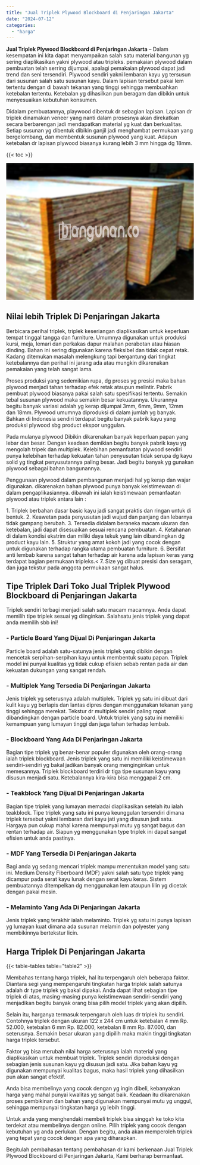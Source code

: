 ```yaml
---
title: "Jual Triplek Plywood Blockboard di Penjaringan Jakarta"
date: "2024-07-12"
categories: 
  - "harga"
---
```


**Jual Triplek Plywood Blockboard di Penjaringan Jakarta** – Dalam kesempatan ini kita dapat menyampaikan salah satu material bangunan yg sering diaplikasikan yakni plywood atau tripleks. pemakaian plywood dalam pembuatan telah serring dijumpai, apalagi pemakaian plywood dapat jadi trend dan seni tersendiri. Plywood sendiri yakni lembaran kayu yg tersusun dari susunan salah satu susunan kayu. Dalam lapisan tersebut pakai lem tertentu dengan di bawah tekanan yang tinggi sehingga membuahkan ketebalan tertentu. Ketebalan yg dihasilkan pun beragam dan dibikin untuk menyesuaikan kebutuhan konsumen.

Didalam pembuatannya, playwood dibentuk dr sebagian lapisan. Lapisan dr triplek dinamakan veneer yang nanti dalam prosesnya akan direkatkan secara berbarengan jadi mendapatkan material yg kuat dan berkualitas. Setiap susunan yg dibentuk dibikin ganjil jadi menghambat permukaan yang bergelombang, dan membentuk susunan plywood yang kuat. Adapun ketebalan dr lapisan plywood biasanya kurang lebih 3 mm hingga dg 18mm.

{{< toc >}}

![Jual Triplek Plywood Blockboard di Penjaringan Jakarta](/images/jual-triplek-murah-23.png)

## Nilai lebih Triplek Di Penjaringan Jakarta

Berbicara perihal triplek, triplek keseriangan diaplikasikan untuk keperluan tempat tinggal tangga dan furniture. Umumnya digunakan untuk produksi kursi, meja, lemari dan perkakas dapur malahan perabotan atau hiasan dinding. Bahan ini sering digunakan karena fleksibel dan tidak cepat retak. Kadang ditemukan masalah melengkung tapi bergantung dari tingkat ketebalannya dan perihal ini jarang ada atau mungkin dikarenakan pemakaian yang telah sangat lama.

Proses produksi yang sedemikian rupa, dg proses yg presisi maka bahan plywood menjadi tahan terhadap efek retak ataupun melintir. Pabrik pembuat plywood biasanya pakai salah satu spesifikasi tertentu. Semakin tebal susunan plywood maka semakin besar kekuatannya. Ukurannya begitu banyak variasi adalah yg kerap dijumpai 3mm, 6mm, 9mm, 12mm dan 18mm. Plywood umumnya diproduksi di dalam jumlah yg banyak. Bahkan di Indonesia sendiri terdapat begitu banyak pabrik kayu yang produksi plywood sbg product ekspor unggulan.

Pada mulanya plywood Dibikin dikarenakan banyak keperluan papan yang lebar dan besar. Dengan keadaan demikian begitu banyak pabrik kayu yg mengolah tripek dan multiplek. Kelebihan pemanfaatan plywood sendiri punya kelebihan terhadap kekuatan tahan penyusutan tidak serupa dg kayu solid yg tingkat penyusutannya paling besar. Jadi begitu banyak yg gunakan plywood sebagai bahan bangunannya.

Penggunaan plywood dalam pembangunan menjadi hal yg kerap dan wajar digunakan. dikarenakan bahan plywood punya banyak keistimewaan di dalam pengaplikasiannya. dibawah ini ialah keistimewaan pemanfaatan plywood atau triplek antara lain :

1\. Triplek berbahan dasar basic kayu jadi sangat praktis dan ringan untuk di bentuk. 2. Keawetan pada penyusutan jadi wujud dan panjang dan lebarnya tidak gampang berubah. 3. Tersedia didalam beraneka macam ukuran dan ketebalan, jadi dapat disesuaikan sesuai rencana pembuatan. 4. Ketahanan di dalam kondisi ekstrim dan miliki daya tekuk yang lain dibandingkan dg product kayu lain. 5. Struktur yang amat kokoh jadi yang cocok dengan untuk digunakan terhadap rangka utama pembuatan furniture. 6. Bersifat anti lembab karena sangat tahan terhadap air karena ada lapisan keras yang terdapat bagian permukaan tripleks.< 7. Size yg dibuat presisi dan seragam, dan juga tekstur pada anggota permukaan sangat halus.

## Tipe Triplek Dari Toko Jual Triplek Plywood Blockboard di Penjaringan Jakarta

Triplek sendiri terbagi menjadi salah satu macam macamnya. Anda dapat memilih tipe triplek sesuai yg diinginkan. Salahsatu jenis triplek yang dapat anda memilih sbb ini!

### \- Particle Board Yang Dijual Di Penjaringan Jakarta

Particle board adalah satu-satunya jenis triplek yang dibikin dengan mencetak serpihan-serpihan kayu untuk membentuk suatu papan. Triplek model ini punyai kualitas yg tidak cukup efisien sebab rentan pada air dan kekuatan dukungan yang sangat rendah.

### \- Multiplek Yang Tersedia Di Penjaringan Jakarta

Jenis triplek yg seterusnya adalah multiplek. Triplek yg satu ini dibuat dari kulit kayu yg berlapis dan lantas dipres dengan menggunakan tekanan yang tinggi sehingga merekat. Tekstur dr multiplek sendiri paling rapat dibandingkan dengan particle board. Untuk triplek yang satu ini memiliki kemampuan yang lumayan tinggi dan juga tahan terhadap lembab.

### \- Blockboard Yang Ada Di Penjaringan Jakarta

Bagian tipe triplek yg benar-benar populer digunakan oleh orang-orang ialah triplek blockboard. Jenis triplek yang satu ini memiliki keistimewaan sendiri-sendiri yg bakal jadikan banyak orang menginginkan untuk memesannya. Triplek blockboard terdiri dr tiga tipe susunan kayu yang disusun menjadi satu. Ketebalannya kira-kira bisa menggapai 2 cm.

### \- Teakblock Yang Dijual Di Penjaringan Jakarta

Bagian tipe triplek yang lumayan memadai diaplikasikan setelah itu ialah teakblock. Tipe triplek yang satu ini punya keunggulan tersendiri dimana triplek tersebut yakni lembaran dari kayu jati yang disusun jadi satu. Hargaya pun cukup mahal karena mempunyai mutu yg sangat bagus dan rentan terhadap air. Siapun yg menggunakan type triplek ini dapat sangat efisien untuk anda pastinya.

### \- MDF Yang Tersedia Di Penjaringan Jakarta

Bagi anda yg sedang mencari triplek mampu menentukan model yang satu ini. Medium Density Fiberboard (MDF) yakni salah satu type triplek yang dicampur pada serat kayu lunak dengan serat kayu keras. Sistem pembuatannya ditempelkan dg menggunakan lem ataupun lilin yg dicetak dengan pakai mesin.

### \- Melaminto Yang Ada Di Penjaringan Jakarta

Jenis triplek yang terakhir ialah melaminto. Triplek yg satu ini punya lapisan yg lumayan kuat dimana ada susunan melamin dan polyester yang membikinnya bertekstur licin.

## Harga Triplek Di Penjaringan Jakarta

{{< table-tables table="table2" >}}

Membahas tentang harga triplek, hal itu terpengaruh oleh beberapa faktor. Diantara segi yang mempengaruhi tingkatan harga triplek salah satunya adalah dr type triplek yg bakal dipakai. Anda dapat lihat sebagian tipe triplek di atas, masing-masing punya keistimewaan sendiri-sendiri yang menjadikan begitu banyak orang bisa pilih model triplek yang akan dipilih.

Selain itu, harganya termasuk terpengaruh oleh luas dr triplek itu sendiri. Contohnya triplek dengan ukuran 122 x 244 cm untuk ketebalan 4 mm Rp. 52.000, ketebalan 6 mm Rp. 82.000, ketebalan 8 mm Rp. 87.000, dan seterusnya. Semakin besar ukuran yang dipilih maka makin tinggi tingkatan harga triplek tersebut.

Faktor yg bisa merubah nilai harga seterusnya ialah material yang diaplikasikan untuk membuat triplek. Triplek sendiri diproduksi dengan sebagian jenis susunan kayu yg disusun jadi satu. Jika bahan kayu yg digunakan mempunyai kualitas bagus, maka hasil triplek yang dihasilkan pun akan sangat efektif.

Anda bisa membelinya yang cocok dengan yg ingin dibeli, kebanyakan harga yang mahal punyai kwalitas yg sangat baik. Keadaan itu dikarenakan proses pembikinan dan bahan yang digunakan mempunyai mutu yg unggul, sehingga mempunyai tingkatan harga yg lebih tinggi.

Untuk anda yang menghendaki membeli triplek bisa singgah ke toko kita terdekat atau membelinya dengan online. Pilih triplek yang cocok dengan kebutuhan yg anda perlukan. Dengan begitu, anda akan memperoleh triplek yang tepat yang cocok dengan apa yang diharapkan.

Begitulah pembahasan tentang pembahasan dr kami berkenaan Jual Triplek Plywood Blockboard di Penjaringan Jakarta, Kami berharap bermanfaat.
